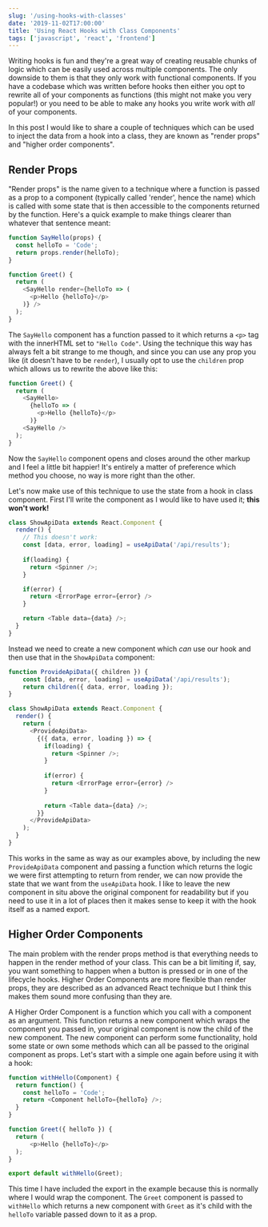 ```yaml
---
slug: '/using-hooks-with-classes'
date: '2019-11-02T17:00:00'
title: 'Using React Hooks with Class Components'
tags: ['javascript', 'react', 'frontend']
---
```


Writing hooks is fun and they're a great way of creating reusable chunks of logic which can be easily used across multiple components. The only downside to them is that they only work with functional components. If you have a codebase which was written before hooks then either you opt to rewrite all of your components as functions (this might not make you very popular!) or you need to be able to make any hooks you write work with _all_ of your components.

In this post I would like to share a couple of techniques which can be used to inject the data from a hook into a class, they are known as "render props" and "higher order components".

## Render Props
"Render props" is the name given to a technique where a function is passed as a prop to a component (typically called 'render', hence the name) which is called with some state that is then accessible to the components returned by the function. Here's a quick example to make things clearer than whatever that sentence meant:

```js
function SayHello(props) {
  const helloTo = 'Code';
  return props.render(helloTo);
}

function Greet() {
  return (
    <SayHello render={helloTo => (
      <p>Hello {helloTo}</p>
    )} />
  );
}
```
The `SayHello` component has a function passed to it which returns a `<p>` tag with the innerHTML set to `"Hello Code"`. Using the technique this way has always felt a bit strange to me though, and since you can use any prop you like (it doesn't have to be `render`), I usually opt to use the `children` prop which allows us to rewrite the above like this:

```js
function Greet() {
  return (
    <SayHello> 
      {helloTo => (
        <p>Hello {helloTo}</p>
      )} 
    <SayHello />
  );
}
```
Now the `SayHello` component opens and closes around the other markup and I feel a little bit happier! It's entirely a matter of preference which method you choose, no way is more right than the other.

Let's now make use of this technique to use the state from a hook in class component. First I'll write the component as I would like to have used it; **this won't work!**
```js
class ShowApiData extends React.Component {
  render() {
    // This doesn't work:
    const [data, error, loading] = useApiData('/api/results');
    
    if(loading) {
      return <Spinner />;
    }

    if(error) {
      return <ErrorPage error={error} />
    }

    return <Table data={data} />;
  }
}
```

Instead we need to create a new component which _can_ use our hook and then use that in the `ShowApiData` component:

```js
function ProvideApiData({ children }) {
    const [data, error, loading] = useApiData('/api/results');
    return children({ data, error, loading });
}

class ShowApiData extends React.Component {
  render() {
    return (
      <ProvideApiData>
        {({ data, error, loading }) => {
          if(loading) {
            return <Spinner />;
          }
       
          if(error) {
            return <ErrorPage error={error} />
          }
       
          return <Table data={data} />;
        }}
      </ProvideApiData>
    ); 
  }
}
```
This works in the same as way as our examples above, by including the new `ProvideApiData` component and passing a function which returns the logic we were first attempting to return from render, we can now provide the state that we want from the `useApiData` hook. I like to leave the new component in situ above the original component for readability but if you need to use it in a lot of places then it makes sense to keep it with the hook itself as a named export.

## Higher Order Components
The main problem with the render props method is that everything needs to happen in the render method of your class. This can be a bit limiting if, say, you want something to happen when a button is pressed or in one of the lifecycle hooks. Higher Order Components are more flexible than render props, they are described as an advanced React technique but I think this makes them sound more confusing than they are. 

A Higher Order Component is a function which you call with a component as an argument. This function returns a new component which wraps the component you passed in, your original component is now the child of the new component. The new component can perform some functionality, hold some state or own some methods which can all be passed to the original component as props. Let's start with a simple one again before using it with a hook:

```js
function withHello(Component) {
  return function() {
    const helloTo = 'Code';
    return <Component helloTo={helloTo} />;
  }
}

function Greet({ helloTo }) {
  return (
      <p>Hello {helloTo}</p>
  );
}

export default withHello(Greet);
```
This time I have included the export in the example because this is normally where I would wrap the component. The `Greet` component is passed to `withHello` which returns a new component with `Greet` as it's child with the `helloTo` variable passed down to it as a prop.

